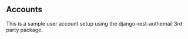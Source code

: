 ## Accounts

This is a sample user account setup using the django-rest-authemail 3rd party package.
